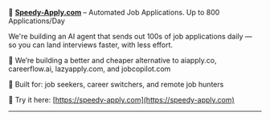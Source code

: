 👋 [**Speedy-Apply.com**](https://speedy-apply.com) – Automated Job Applications. Up to 800 Applications/Day

We're building an AI agent that sends out 100s of job applications daily — so you can land interviews faster, with less effort.

🚀 We’re building a better and cheaper alternative to aiapply.co, careerflow.ai, lazyapply.com, and jobcopilot.com

💼 Built for: job seekers, career switchers, and remote job hunters  

🔗 Try it here: [https://speedy-apply.com](https://speedy-apply.com)

---

